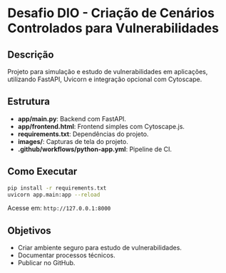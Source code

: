 # Desafio DIO - Criação de Cenários Controlados para Vulnerabilidades

## Descrição
Projeto para simulação e estudo de vulnerabilidades em aplicações, utilizando FastAPI, Uvicorn e integração opcional com Cytoscape.

## Estrutura
- **app/main.py**: Backend com FastAPI.
- **app/frontend.html**: Frontend simples com Cytoscape.js.
- **requirements.txt**: Dependências do projeto.
- **images/**: Capturas de tela do projeto.
- **.github/workflows/python-app.yml**: Pipeline de CI.

## Como Executar
```bash
pip install -r requirements.txt
uvicorn app.main:app --reload
```

Acesse em: `http://127.0.0.1:8000`

## Objetivos
- Criar ambiente seguro para estudo de vulnerabilidades.
- Documentar processos técnicos.
- Publicar no GitHub.
